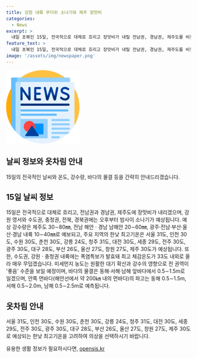 ```yaml
---
title: 강원 내륙 무더위 소나기와 제주 장맛비
categories:
  - News
excerpt: >
  내일 초복인 15일, 전국적으로 대체로 흐리고 장맛비가 내릴 전남권, 경남권, 제주도를 비롯해 짧은 소나기가 지나갈 곳이 있을 것으로 예상됩니다. 강수량은 제주도를 중심으로 30∼80㎜, 전남 해안·경남 남해안 20∼60㎜ 예보되며, 낮 최고기온은 24∼32도가 예상됩니다. 미세먼지 농도는 좋음 수준을 보일 전망이며, 바다의 물결은 동해·서해·남해 앞바다에서 0.5∼1.5m로 일겠으며, 안쪽 먼바다의 파고는 동해 0.5∼1.5m, 서해 0.5∼2.0m, 남해 0.5∼2.5m로 예측됩니다.
feature_text: >
  내일 초복인 15일, 전국적으로 대체로 흐리고 장맛비가 내릴 전남권, 경남권, 제주도를 비롯해 짧은 소나기가 지나갈 곳이 있을 것으로 예상됩니다. 강수량은 제주도를 중심으로 30∼80㎜, 전남 해안·경남 남해안 20∼60㎜ 예보되며, 낮 최고기온은 24∼32도가 예상됩니다. 미세먼지 농도는 좋음 수준을 보일 전망이며, 바다의 물결은 동해·서해·남해 앞바다에서 0.5∼1.5m로 일겠으며, 안쪽 먼바다의 파고는 동해 0.5∼1.5m, 서해 0.5∼2.0m, 남해 0.5∼2.5m로 예측됩니다.
image: '/assets/img/newspaper.png'
---
```


<p><img src="/assets/img/newspaper.png" alt="kimp 속보" /></p>

<h2 data-ke-size="size26">날씨 정보와 옷차림 안내</h2>

<p data-ke-size="size16">15일의 전국적인 날씨와 온도, 강수량, 바다의 물결 등을 간략히 안내드리겠습니다.</p>

<h2>15일 날씨 정보</h2>

<p data-ke-size="size16">15일은 전국적으로 대체로 흐리고, 전남권과 경남권, 제주도에 장맛비가 내리겠으며, 강원 영서와 수도권, 충청권, 전북, 경북권에는 오후부터 밤사이 소나기가 예상됩니다. 예상 강수량은 제주도 30∼80㎜, 전남 해안 · 경남 남해안 20∼60㎜, 광주·전남·부산·울산·경남 내륙 10∼40㎜로 예보되고, 주요 지역의 한낮 최고기온은 서울 31도, 인천 30도, 수원 30도, 춘천 30도, 강릉 24도, 청주 31도, 대전 30도, 세종 29도, 전주 30도, 광주 30도, 대구 28도, 부산 26도, 울산 27도, 창원 27도, 제주 30도가 예상됩니다. 또한, 수도권, 강원 · 충청권 내륙에는 폭염특보가 발효돼 최고 체감온도가 33도 내외로 올라 매우 무덥겠습니다. 미세먼지 농도는 원활한 대기 확산과 강수의 영향으로 전 권역이 '좋음' 수준을 보일 예정이며, 바다의 물결은 동해·서해·남해 앞바다에서 0.5∼1.5m로 일겠으며, 안쪽 먼바다(해안선에서 약 200㎞ 내의 먼바다)의 파고는 동해 0.5∼1.5m, 서해 0.5∼2.0m, 남해 0.5∼2.5m로 예측됩니다.</p>

<h2>옷차림 안내</h2>

<p data-ke-size="size16">서울 31도, 인천 30도, 수원 30도, 춘천 30도, 강릉 24도, 청주 31도, 대전 30도, 세종 29도, 전주 30도, 광주 30도, 대구 28도, 부산 26도, 울산 27도, 창원 27도, 제주 30도로 예상되는 한낮 최고기온을 고려하여 의상을 선택하시기 바랍니다.</p>
유용한 생활 정보가 필요하시다면, <a href="https://opensis.kr" rel="dofollow">opensis.kr</a>


